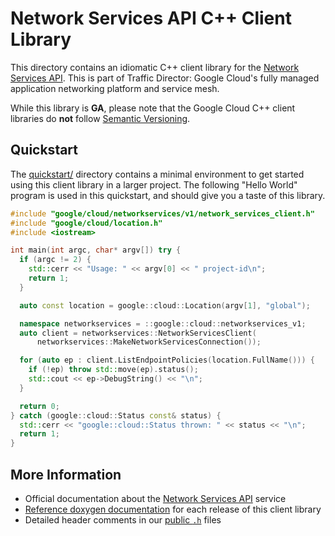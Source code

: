 # Network Services API C++ Client Library

This directory contains an idiomatic C++ client library for the
[Network Services API][cloud-service-docs]. This is part of Traffic Director:
Google Cloud's fully managed application networking platform and service mesh.

While this library is **GA**, please note that the Google Cloud C++ client
libraries do **not** follow [Semantic Versioning](https://semver.org/).

## Quickstart

The [quickstart/](quickstart/README.md) directory contains a minimal environment
to get started using this client library in a larger project. The following
"Hello World" program is used in this quickstart, and should give you a taste of
this library.

<!-- inject-quickstart-start -->

```cc
#include "google/cloud/networkservices/v1/network_services_client.h"
#include "google/cloud/location.h"
#include <iostream>

int main(int argc, char* argv[]) try {
  if (argc != 2) {
    std::cerr << "Usage: " << argv[0] << " project-id\n";
    return 1;
  }

  auto const location = google::cloud::Location(argv[1], "global");

  namespace networkservices = ::google::cloud::networkservices_v1;
  auto client = networkservices::NetworkServicesClient(
      networkservices::MakeNetworkServicesConnection());

  for (auto ep : client.ListEndpointPolicies(location.FullName())) {
    if (!ep) throw std::move(ep).status();
    std::cout << ep->DebugString() << "\n";
  }

  return 0;
} catch (google::cloud::Status const& status) {
  std::cerr << "google::cloud::Status thrown: " << status << "\n";
  return 1;
}
```

<!-- inject-quickstart-end -->

## More Information

- Official documentation about the [Network Services API][cloud-service-docs]
  service
- [Reference doxygen documentation][doxygen-link] for each release of this
  client library
- Detailed header comments in our [public `.h`][source-link] files

[cloud-service-docs]: https://cloud.google.com/products/networking
[doxygen-link]: https://cloud.google.com/cpp/docs/reference/networkservices/latest/
[source-link]: https://github.com/googleapis/google-cloud-cpp/tree/main/google/cloud/networkservices
